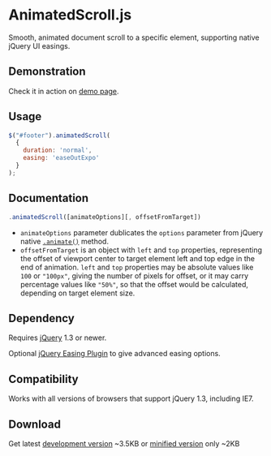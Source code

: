 AnimatedScroll.js
================
Smooth, animated document scroll to a specific element, supporting native jQuery UI easings.

Demonstration
-------------
Check it in action on [demo page](https://yevhentiurin.github.com/animatedscrolljs).

Usage
-----
```javascript
$("#footer").animatedScroll(
  {
    duration: 'normal', 
    easing: 'easeOutExpo'
  }
);
```

Documentation
-----------
```javascript 
.animatedScroll([animateOptions][, offsetFromTarget])
```

- ```animateOptions``` parameter dublicates the ```options``` parameter from jQuery native [```.animate()```](http://api.jquery.com/animate/#animate-properties-options) method.
- ```offsetFromTarget``` is an object with ```left``` and ```top``` properties, representing the offset of viewport center to target element left and top edge in the end of animation. ```left``` and ```top``` properties may be absolute values like ```100``` or ```"100px"```, giving the number of pixels for offset, or it may carry percentage values like ```"50%"```, so that the offset would be calculated, depending on target element size.

Dependency
----------
Requires [jQuery](http://jquery.com/) 1.3 or newer.

Optional [jQuery Easing Plugin](http://gsgd.co.uk/sandbox/jquery/easing/) to give advanced easing options.

Compatibility
-------------
Works with all versions of browsers that support jQuery 1.3, including IE7.

Download
--------
Get latest [development version](https://raw.github.com/yevhentiurin/animatedscrolljs/master/releases/jquery.animatedscroll-1.1.0.js) ~3.5KB or [minified version](https://raw.github.com/yevhentiurin/animatedscrolljs/master/releases/jquery.animatedscroll-1.1.0.min.js) only ~2KB